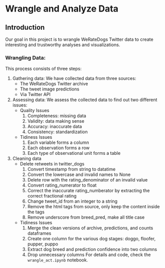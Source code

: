 # Wrangle and Analyze Data

## Introduction
Our goal in this project is to wrangle WeRateDogs Twitter data to create interesting and trustworthy analyses and visualizations.
### Wrangling Data:
This process consists of three steps:
1. Gathering data: We have collected data from three sources:
	* The WeRateDogs Twitter archive 
	* The tweet image predictions
	* Via Twitter API
1. Assessing data: We assess the collected data to find out two different issues:
	* Quality Issues
		1. Completeness: missing data
		1. Validity: data making sense
		1. Accuracy: inaccurate data
		1. Consistency: standardization
	* Tidiness Issues
		1. Each variable forms a column
		1. Each observation forms a row
		1. Each type of observational unit forms a table
1. Cleaning data
	* Delete retweets in twitter_dogs
		1. Convert timestamp from string to datatime
		1. Convert the lowercase and invalid  names to None
		1. Delete row with the rating_denominator of an invalid value
		1. Convert rating_numerator to float
		1. Correct the inaccurate rating_numberator by extracting the correct fractional rating
		1. Change tweet_id from an integer to a string
		1. Remove the html tags from source, only keep the content inside the tags
		1. Remove underscore from breed_pred, make all title case
	* Tidiness Issues
		1. Merge the clean versions of archive, predictions, and counts dataframes
		1. Create one column for the various dog stages: doggo, floofer, pupper, puppo
		1. Extract dog breed and prediction confidence into two columns
		1. Drop unnecessary columns
For details and code, check the `wrangle_act.ipynb` notebook.

